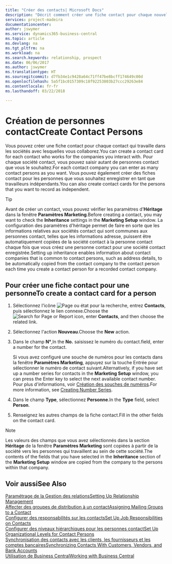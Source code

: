 ```yaml
---
title: "Créer des contacts| Microsoft Docs"
description: "Décrit comment créer une fiche contact pour chaque nouvelle personne ou nouveau prospect avec lequel vous collaborez ou entretenez des relations professionnelles."
services: project-madeira
documentationcenter: 
author: jswymer
ms.service: dynamics365-business-central
ms.topic: article
ms.devlang: na
ms.tgt_pltfrm: na
ms.workload: na
ms.search.keywords: relationship, prospect
ms.date: 06/06/2017
ms.author: jswymer
ms.translationtype: HT
ms.sourcegitcommit: d7fb34e1c9428a64c71ff47be8bcff174649c00d
ms.openlocfilehash: 5a5f1bc0157309c18f92253803b27ccc29263e84
ms.contentlocale: fr-fr
ms.lasthandoff: 03/22/2018

---
```

# <a name="create-contact-persons"></a><span data-ttu-id="c13e9-103">Création de personnes contact</span><span class="sxs-lookup"><span data-stu-id="c13e9-103">Create Contact Persons</span></span>
<span data-ttu-id="c13e9-104">Vous pouvez créer une fiche contact pour chaque contact qui travaille dans les sociétés avec lesquelles vous collaborez.</span><span class="sxs-lookup"><span data-stu-id="c13e9-104">You can create a contact card for each contact who works for the companies you interact with.</span></span> <span data-ttu-id="c13e9-105">Pour chaque société contact, vous pouvez saisir autant de personnes contact que vous le souhaitez.</span><span class="sxs-lookup"><span data-stu-id="c13e9-105">For each contact company you can enter as many contact persons as you want.</span></span> <span data-ttu-id="c13e9-106">Vous pouvez également créer des fiches contact pour les personnes que vous souhaitez enregistrer en tant que travailleurs indépendants.</span><span class="sxs-lookup"><span data-stu-id="c13e9-106">You can also create contact cards for the persons that you want to record as independent.</span></span>

> [!TIP]  
>   <span data-ttu-id="c13e9-107">Avant de créer un contact, vous pouvez vérifier les paramètres d'**Héritage** dans la fenêtre **Paramètres Marketing**.</span><span class="sxs-lookup"><span data-stu-id="c13e9-107">Before creating a contact, you may want to check the **Inheritance** settings in the **Marketing Setup** window.</span></span> <span data-ttu-id="c13e9-108">La configuration des paramètres d'héritage permet de faire en sorte que les informations relatives aux sociétés contact qui sont communes aux personnes contact, telles que les informations adresse, puissent être automatiquement copiées de la société contact à la personne contact chaque fois que vous créez une personne contact pour une société contact enregistrée.</span><span class="sxs-lookup"><span data-stu-id="c13e9-108">Setting up inheritance enables information about contact companies that is common to contact persons, such as address details, to be automatically copied from the contact company to the contact person each time you create a contact person for a recorded contact company.</span></span>

## <a name="to-create-a-contact-card-for-a-person"></a><span data-ttu-id="c13e9-109">Pour créer une fiche contact pour une personne</span><span class="sxs-lookup"><span data-stu-id="c13e9-109">To create a contact card for a person</span></span>
1. <span data-ttu-id="c13e9-110">Sélectionnez l'icône ![Page ou état pour la recherche](media/ui-search/search_small.png "Page ou état pour la recherche"), entrez **Contacts**, puis sélectionnez le lien connexe.</span><span class="sxs-lookup"><span data-stu-id="c13e9-110">Choose the ![Search for Page or Report](media/ui-search/search_small.png "Search for Page or Report icon") icon, enter **Contacts**, and then choose the related link.</span></span>
2. <span data-ttu-id="c13e9-111">Sélectionnez l'action **Nouveau**.</span><span class="sxs-lookup"><span data-stu-id="c13e9-111">Choose the **New** action.</span></span>
3. <span data-ttu-id="c13e9-112">Dans le champ **N°**,</span><span class="sxs-lookup"><span data-stu-id="c13e9-112">In the **No.**</span></span> <span data-ttu-id="c13e9-113">saisissez le numéro du contact.</span><span class="sxs-lookup"><span data-stu-id="c13e9-113">field, enter a number for the contact.</span></span>

    <span data-ttu-id="c13e9-114">Si vous avez configuré une souche de numéros pour les contacts dans la fenêtre **Paramètres Marketing**, appuyez sur la touche Entrée pour sélectionner le numéro de contact suivant.</span><span class="sxs-lookup"><span data-stu-id="c13e9-114">Alternatively, if you have set up a number series for contacts in the **Marketing Setup** window, you can press the Enter key to select the next available contact number.</span></span> <span data-ttu-id="c13e9-115">Pour plus d'informations, voir [Création des souches de numéros](ui-create-number-series.md).</span><span class="sxs-lookup"><span data-stu-id="c13e9-115">For more information, see [Creating Number Series](ui-create-number-series.md).</span></span>
4. <span data-ttu-id="c13e9-116">Dans le champ **Type**, sélectionnez **Personne**.</span><span class="sxs-lookup"><span data-stu-id="c13e9-116">In the **Type** field, select **Person**.</span></span>
5. <span data-ttu-id="c13e9-117">Renseignez les autres champs de la fiche contact.</span><span class="sxs-lookup"><span data-stu-id="c13e9-117">Fill in the other fields on the contact card.</span></span>

> [!NOTE]  
>   <span data-ttu-id="c13e9-118">Les valeurs des champs que vous avez sélectionnés dans la section **Héritage** de la fenêtre **Paramètres Marketing** sont copiées à partir de la société vers les personnes qui travaillent au sein de cette société.</span><span class="sxs-lookup"><span data-stu-id="c13e9-118">The contents of the fields that you have selected in the **Inheritance** section of the **Marketing Setup** window are copied from the company to the persons within that company.</span></span>

## <a name="see-also"></a><span data-ttu-id="c13e9-119">Voir aussi</span><span class="sxs-lookup"><span data-stu-id="c13e9-119">See Also</span></span>
[<span data-ttu-id="c13e9-120">Paramétrage de la Gestion des relations</span><span class="sxs-lookup"><span data-stu-id="c13e9-120">Setting Up Relationship Management</span></span>](marketing-setup-marketing.md)  
[<span data-ttu-id="c13e9-121">Affecter des groupes de distribution à un contact</span><span class="sxs-lookup"><span data-stu-id="c13e9-121">Assigning Mailing Groups to a Contact</span></span>](marketing-mailing-groups.md#AssignMailGroupContact)  
[<span data-ttu-id="c13e9-122">Configurer des responsabilités sur les contacts</span><span class="sxs-lookup"><span data-stu-id="c13e9-122">Set Up Job Responsibilities on Contacts</span></span>](marketing-job-responsibilities.md)  
[<span data-ttu-id="c13e9-123">Configurer des niveaux hiérarchiques pour les personnes contact</span><span class="sxs-lookup"><span data-stu-id="c13e9-123">Set Up Organizational Levels for Contact Persons</span></span>](marketing-organizational-levels.md)  
[<span data-ttu-id="c13e9-124">Synchronisation des contacts avec les clients, les fournisseurs et les comptes bancaires</span><span class="sxs-lookup"><span data-stu-id="c13e9-124">Synchronizing Contacts With Customers, Vendors, and Bank Accounts</span></span>](marketing-synchronize-contacts-customers-vendors-bank-accounts.md)  
[<span data-ttu-id="c13e9-125">Utilisation de Business Central</span><span class="sxs-lookup"><span data-stu-id="c13e9-125">Working with Business Central</span></span>](ui-work-product.md)  


